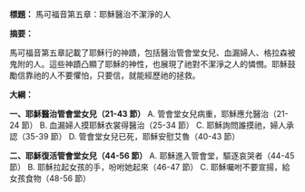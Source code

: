 **標題：** 馬可福音第五章：耶穌醫治不潔淨的人

**摘要：**

馬可福音第五章記載了耶穌行的神蹟，包括醫治管會堂女兒、血漏婦人、格拉森被鬼附的人。這些神蹟凸顯了耶穌的神性，也展現了祂對不潔淨之人的憐憫。耶穌鼓勵信靠祂的人不要懼怕，只要信，就能經歷祂的拯救。

**大綱：**

**一、耶穌醫治管會堂女兒（21-43 節）**
    A. 管會堂女兒病重，耶穌應允醫治（21-24 節）
    B. 血漏婦人摸耶穌衣裳得醫治（25-34 節）
    C. 耶穌詢問誰摸祂，婦人承認（35-39 節）
    D. 管會堂女兒已死，耶穌安慰艾魯（40-43 節）

**二、耶穌復活管會堂女兒（44-56 節）**
    A. 耶穌進入管會堂，驅逐哀哭者（44-45 節）
    B. 耶穌拉起女孩的手，吩咐她起來（46-47 節）
    C. 耶穌囑咐不要宣揚，給女孩食物（48-56 節）